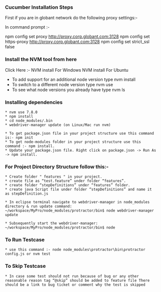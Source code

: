 ### Cucumber Installation Steps

First if you are in globant network do the following proxy settings:-

In command prompt :-

npm config set proxy http://proxy.corp.globant.com:3128
npm config set https-proxy http://proxy.corp.globant.com:3128
npm config set strict_ssl false

### Install the NVM tool from here

Click Here :-
NVM install For Windows
NVM install For Ubuntu

   * To add support for an additional node version type nvm install
   * To switch to a different node version type nvm use
   * To see what node versions you already have type nvm ls
    

### Installing dependencies

    * nvm use 7.8.0
    * npm install
    * cd node_modules/.bin
    * webdriver-manager update (on Linux/Mac run nvm)

    * To get package.json file in your project structure use this command is:- npm init
    * To get node-modules folder in your project structure use this command :- npm install.
    * Update your package.json file. Right click on package.json -> Run As -> npm install.

### For Project Directory Structure follow this:-

    * Create folder " features " in your project.
    * create file as “test.feature” under folder “features”.
    * create folder “stepDefinitions” under “features” folder.
    * create java Script file under folder “stepDefinitions” and name it as stepDefinition.js

    * In eclipse terminal navigate to webdriver-manager in node_modules directory & run update command: ~/workspace/MyPro/node_modules/protractor/bin$ node webdriver-manager update

    * Subsequently start the webdriver-manager: ~/workspace/MyPro/node_modules/protractor/bin$ node

### To Run Testcase

    * use this command :- node node_modules\protractor\bin\protractor config.js or nvm test

### To Skip Testcase

    * In case some test should not run because of bug or any other reasonable reason tag “@skip” should be added to feature file There should be a link to bug ticket or comment why the test is skipped

